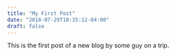 ```yaml
---
title: "My First Post"
date: "2018-07-29T10:35:12-04:00"
draft: false
---
```


This is the first post of a new blog by some guy on a trip.

